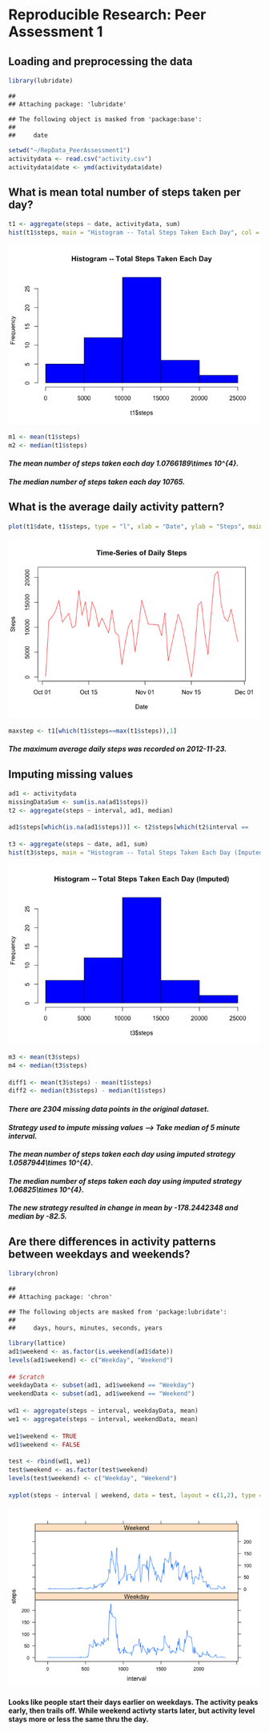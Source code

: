 # Reproducible Research: Peer Assessment 1
## Loading and preprocessing the data

```r
library(lubridate)
```

```
## 
## Attaching package: 'lubridate'
```

```
## The following object is masked from 'package:base':
## 
##     date
```

```r
setwd("~/RepData_PeerAssessment1")
activitydata <- read.csv("activity.csv")
activitydata$date <- ymd(activitydata$date)
```


## What is mean total number of steps taken per day?

```r
t1 <- aggregate(steps ~ date, activitydata, sum)
hist(t1$steps, main = "Histogram -- Total Steps Taken Each Day", col = "blue")
```

![](PA1_template_files/figure-html/totalsteps-1.png)<!-- -->

```r
m1 <- mean(t1$steps)
m2 <- median(t1$steps)
```
#### _The mean number of steps taken each day 1.0766189\times 10^{4}._
#### _The median number of steps taken each day 10765._

## What is the average daily activity pattern?

```r
plot(t1$date, t1$steps, type = "l", xlab = "Date", ylab = "Steps", main = "Time-Series of Daily Steps", col = "red")
```

![](PA1_template_files/figure-html/avgdailypattern-1.png)<!-- -->

```r
maxstep <- t1[which(t1$steps==max(t1$steps)),1]
```
#### _The maximum average daily steps was recorded on 2012-11-23._


## Imputing missing values

```r
ad1 <- activitydata
missingDataSum <- sum(is.na(ad1$steps))
t2 <- aggregate(steps ~ interval, ad1, median)

ad1$steps[which(is.na(ad1$steps))] <- t2$steps[which(t2$interval ==                                         ad1$interval[which(is.na(ad1$steps))])]

t3 <- aggregate(steps ~ date, ad1, sum)
hist(t3$steps, main = "Histogram -- Total Steps Taken Each Day (Imputed)", col = "blue")
```

![](PA1_template_files/figure-html/imputing-1.png)<!-- -->

```r
m3 <- mean(t3$steps)
m4 <- median(t3$steps)

diff1 <- mean(t3$steps) - mean(t1$steps)
diff2 <- median(t3$steps) - median(t1$steps) 
```
#### _There are 2304 missing data points in the original dataset._
#### _Strategy used to impute missing values --> Take median of 5 minute interval._
#### _The mean number of steps taken each day using imputed strategy 1.0587944\times 10^{4}._
#### _The median number of steps taken each day using imputed strategy 1.06825\times 10^{4}._
#### _The new strategy resulted in change in mean by -178.2442348 and median by -82.5._


## Are there differences in activity patterns between weekdays and weekends?

```r
library(chron)
```

```
## 
## Attaching package: 'chron'
```

```
## The following objects are masked from 'package:lubridate':
## 
##     days, hours, minutes, seconds, years
```

```r
library(lattice)
ad1$weekend <- as.factor(is.weekend(ad1$date))
levels(ad1$weekend) <- c("Weekday", "Weekend")

## Scratch
weekdayData <- subset(ad1, ad1$weekend == "Weekday")
weekendData <- subset(ad1, ad1$weekend == "Weekend")

wd1 <- aggregate(steps ~ interval, weekdayData, mean)
we1 <- aggregate(steps ~ interval, weekendData, mean)

we1$weekend <- TRUE
wd1$weekend <- FALSE

test <- rbind(wd1, we1)
test$weekend <- as.factor(test$weekend)
levels(test$weekend) <- c("Weekday", "Weekend")

xyplot(steps ~ interval | weekend, data = test, layout = c(1,2), type = "l")
```

![](PA1_template_files/figure-html/weekend-1.png)<!-- -->

#### Looks like people start their days earlier on weekdays.  The activity peaks early, then trails off.  While weekend activty starts later, but activity level stays more or less the same thru the day.
